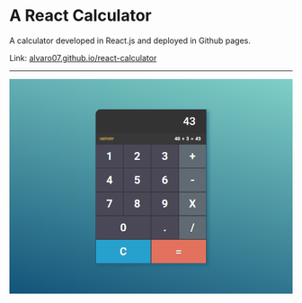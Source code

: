 # A React Calculator

A calculator developed in React.js and deployed in Github pages.

Link: [alvaro07.github.io/react-calculator](https://alvaro07.github.io/react-calculator/)

---

![alt text](/preview-image.png "Preview image")
